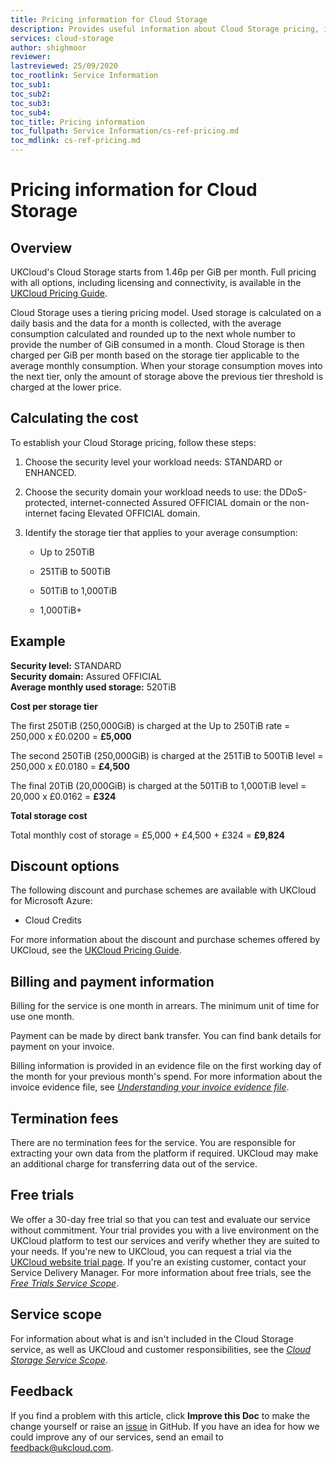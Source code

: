 ```yaml
---
title: Pricing information for Cloud Storage
description: Provides useful information about Cloud Storage pricing, including pricing examples
services: cloud-storage
author: shighmoor
reviewer:
lastreviewed: 25/09/2020
toc_rootlink: Service Information
toc_sub1: 
toc_sub2:
toc_sub3:
toc_sub4:
toc_title: Pricing information
toc_fullpath: Service Information/cs-ref-pricing.md
toc_mdlink: cs-ref-pricing.md
---
```


# Pricing information for Cloud Storage

## Overview

UKCloud's Cloud Storage starts from 1.46p per GiB per month. Full pricing with all options, including licensing and connectivity, is available in the [UKCloud Pricing Guide](https://ukcloud.com/pricing-guide).

Cloud Storage uses a tiering pricing model. Used storage is calculated on a daily basis and the data for a month is collected, with the average consumption calculated and rounded up to the next whole number to provide the number of GiB consumed in a month. Cloud Storage is then charged per GiB per month based on the storage tier applicable to the average monthly consumption. When your storage consumption moves into the next tier, only the amount of storage above the previous tier threshold is charged at the lower price.

## Calculating the cost

To establish your Cloud Storage pricing, follow these steps:

1. Choose the security level your workload needs: STANDARD or ENHANCED.

2. Choose the security domain your workload needs to use: the DDoS-protected, internet-connected Assured OFFICIAL domain or the non-internet facing Elevated OFFICIAL domain.

3. Identify the storage tier that applies to your average consumption:

    - Up to 250TiB

    - 251TiB to 500TiB

    - 501TiB to 1,000TiB

    - 1,000TiB+

## Example

**Security level:** STANDARD<br>
**Security domain:** Assured OFFICIAL<br>
**Average monthly used storage:** 520TiB

**Cost per storage tier**

The first 250TiB (250,000GiB) is charged at the Up to 250TiB rate = 250,000 x £0.0200 = **£5,000**

The second 250TiB (250,000GiB) is charged at the 251TiB to 500TiB level = 250,000 x £0.0180 = **£4,500**

The final 20TiB (20,000GiB) is charged at the 501TiB to 1,000TiB level = 20,000 x £0.0162 = **£324**

**Total storage cost**

Total monthly cost of storage = £5,000 + £4,500 + £324 = **£9,824**

## Discount options

The following discount and purchase schemes are available with UKCloud for Microsoft Azure:

- Cloud Credits

For more information about the discount and purchase schemes offered by UKCloud, see the [UKCloud Pricing Guide](https://ukcloud.com/pricing-guide).

## Billing and payment information

Billing for the service is one month in arrears. The minimum unit of time for use one month.

Payment can be made by direct bank transfer. You can find bank details for payment on your invoice.

Billing information is provided in an evidence file on the first working day of the month for your previous month's spend. For more information about the invoice evidence file, see [*Understanding your invoice evidence file*](../other/other-ref-invoice-evidence-file.md).

## Termination fees

There are no termination fees for the service. You are responsible for extracting your own data from the platform if required. UKCloud may make an additional charge for transferring data out of the service.

## Free trials

We offer a 30-day free trial so that you can test and evaluate our service without commitment. Your trial provides you with a live environment on the UKCloud platform to test our services and verify whether they are suited to your needs.  If you're new to UKCloud, you can request a trial via the [UKCloud website trial page](https://ukcloud.com/free-trial-sign-up). If you're an existing customer, contact your Service Delivery Manager. For more information about free trials, see the [*Free Trials Service Scope*](../other/other-sco-free-trials.md).

## Service scope

For information about what is and isn't included in the Cloud Storage service, as well as UKCloud and customer responsibilities, see the [*Cloud Storage Service Scope*](cs-sco.md).

## Feedback

If you find a problem with this article, click **Improve this Doc** to make the change yourself or raise an [issue](https://github.com/UKCloud/documentation/issues) in GitHub. If you have an idea for how we could improve any of our services, send an email to <feedback@ukcloud.com>.
